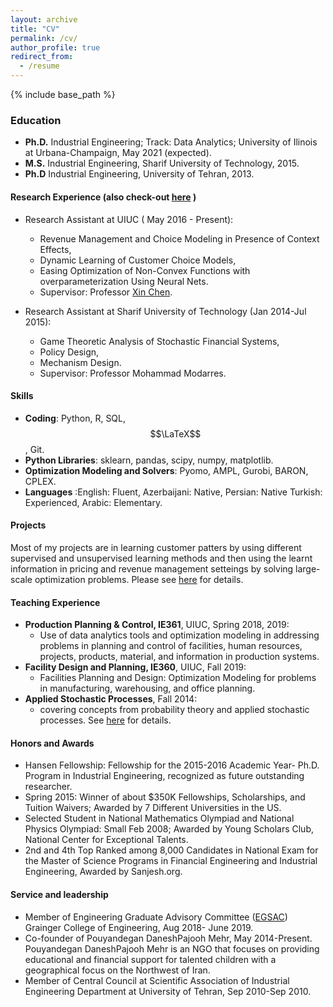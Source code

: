 ```yaml
---
layout: archive
title: "CV"
permalink: /cv/
author_profile: true
redirect_from:
  - /resume
---
```


{% include base_path %}

### Education
* **Ph.D.** Industrial Engineering; Track: Data Analytics; University of Ilinois at Urbana-Champaign, May 2021 (expected).
* **M.S.** Industrial Engineering, Sharif University of Technology, 2015.
* **Ph.D** Industrial Engineering, University of Tehran, 2013.

#### Research Experience (also check-out [here](https://rezaym.github.io/Research/) )
* Research Assistant at UIUC ( May 2016 - Present):
  * Revenue Management and Choice Modeling in Presence of Context Effects,
  * Dynamic Learning of Customer Choice Models,
  * Easing Optimization of Non-Convex Functions with overparameterization Using Neural Nets.
  * Supervisor: Professor [Xin Chen](https://ise.illinois.edu/directory/profile/xinchen).

* Research Assistant at Sharif University of Technology (Jan 2014-Jul 2015):
  * Game Theoretic Analysis of Stochastic Financial Systems,
  * Policy Design,
  * Mechanism Design.
  * Supervisor: Professor Mohammad Modarres.
  
#### Skills
* **Coding**: Python, R, SQL, $$\LaTeX$$,  Git.
* **Python Libraries**: sklearn, pandas, scipy, numpy, matplotlib.
* **Optimization Modeling and Solvers**: Pyomo, AMPL, Gurobi, BARON, CPLEX.
* **Languages** :English: Fluent, Azerbaijani: Native, Persian: Native Turkish: Experienced, Arabic: Elementary.

#### Projects
Most of my projects are in learning customer patters by using different supervised and unsupervised learning methods and then using the learnt information in pricing and revenue management setteings by solving large-scale optimization problems. 
Please see [here](https://rezaym.github.io/projects/) for details. 

#### Teaching Experience
* **Production Planning & Control, IE361**, UIUC, Spring 2018, 2019: 
  * Use of data analytics tools and optimization modeling in addressing problems in planning and control of facilities, human resources, projects, products, material, and information in production systems.
* **Facility Design and Planning, IE360**, UIUC, Fall 2019: 
  * Facilities Planning and Design: Optimization Modeling for problems in manufacturing, warehousing, and office planning.
* **Applied Stochastic Processes**, Fall 2014: 
  * covering concepts from probability theory and applied stochastic processes.
See [here](https://rezaym.github.io/teaching/) for details.

#### Honors and Awards
* Hansen Fellowship: Fellowship for the 2015-2016 Academic Year- Ph.D. Program in Industrial Engineering, recognized as future outstanding researcher.
* Spring 2015: Winner of about $350K Fellowships, Scholarships, and Tuition Waivers; Awarded by 7 Different Universities in the US.
* Selected Student in National Mathematics Olympiad and National Physics Olympiad: Small Feb 2008; Awarded by Young Scholars Club, National Center for Exceptional Talents.
* 2nd and 4th Top Ranked among 8,000 Candidates in National Exam for the Master of Science Programs in Financial Engineering and Industrial Engineering, Awarded by Sanjesh.org.
#### Service and leadership
* Member of Engineering Graduate Advisory Committee ([EGSAC](http://publish.illinois.edu/engr-egsac/2018-2019-committee-members/)) Grainger College of Engineering, Aug 2018- June 2019.
* Co-founder of Pouyandegan DaneshPajooh Mehr, May 2014-Present. Pouyandegan DaneshPajooh Mehr is an NGO that focuses on providing educational and financial support for talented children with a geographical focus on the Northwest of Iran.
* Member of Central Council at Scientific Association of Industrial Engineering Department at University of Tehran, Sep 2010-Sep 2010. 
